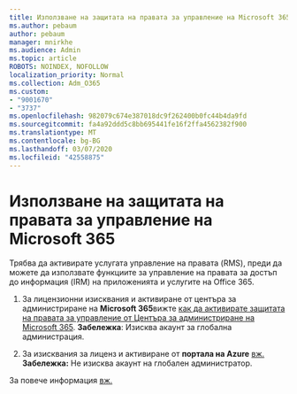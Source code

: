```yaml
---
title: Използване на защитата на правата за управление на Microsoft 365
ms.author: pebaum
author: pebaum
manager: mnirkhe
ms.audience: Admin
ms.topic: article
ROBOTS: NOINDEX, NOFOLLOW
localization_priority: Normal
ms.collection: Adm_O365
ms.custom:
- "9001670"
- "3737"
ms.openlocfilehash: 982079c674e387018dc9f262400b0fc44b4da9fd
ms.sourcegitcommit: fa4a92ddd5c8bb695441fe16f2ffa4562382f900
ms.translationtype: MT
ms.contentlocale: bg-BG
ms.lasthandoff: 03/07/2020
ms.locfileid: "42558875"
---
```

# <a name="use-rights-management-protection-with-microsoft-365"></a>Използване на защитата на правата за управление на Microsoft 365

Трябва да активирате услугата управление на правата (RMS), преди да можете да използвате функциите за управление на правата за достъп до информация (IRM) на приложенията и услугите на Office 365.

1. За лицензионни изисквания и активиране от центъра за администриране на **Microsoft 365**вижте [как да активирате защитата на правата за управление от Центъра за администриране на Microsoft 365](https://docs.microsoft.com/azure/information-protection/activate-office365). **Забележка**: Изисква акаунт за глобална администрация.

2. За изисквания за лиценз и активиране от **портала на Azure** [вж.](https://docs.microsoft.com/azure/information-protection/activate-azure) **Забележка:** Не изисква акаунт на глобален администратор.
 

За повече информация [вж.](https://docs.microsoft.com/office365/enterprise/activate-rms-in-office-365)
